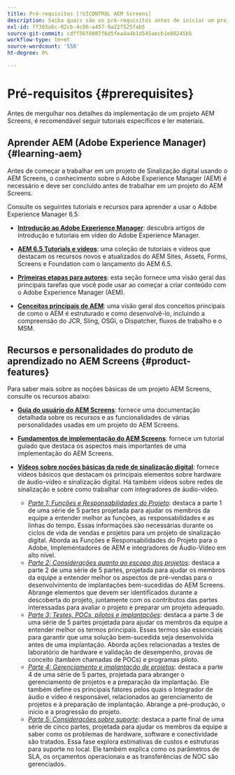 ```yaml
---
title: Pré-requisitos [!UICONTROL AEM Screens]
description: Saiba quais são os pré-requisitos antes de iniciar um projeto do AEM Screens.
exl-id: ff305a6c-02cb-4c06-a457-9a22f525fab5
source-git-commit: cdff56f0807f6d5fea4a4b1d545aecb1e80245bb
workflow-type: tm+mt
source-wordcount: '558'
ht-degree: 0%

---
```


# Pré-requisitos {#prerequisites}

Antes de mergulhar nos detalhes da implementação de um projeto AEM Screens, é recomendável seguir tutoriais específicos e ler materiais.

## Aprender AEM (Adobe Experience Manager) {#learning-aem}

Antes de começar a trabalhar em um projeto de Sinalização digital usando o AEM Screens, o conhecimento sobre o Adobe Experience Manager (AEM) é necessário e deve ser concluído antes de trabalhar em um projeto do AEM Screens.

Consulte os seguintes tutoriais e recursos para aprender a usar o Adobe Experience Manager 6.5:

* **[Introdução ao Adobe Experience Manager](https://experienceleague.adobe.com/en/docs/experience-manager-cloud-service/content/overview/introduction)**: descubra artigos de introdução e tutoriais em vídeo do Adobe Experience Manager.

* **[AEM 6.5 Tutorials e vídeos](https://experienceleague.adobe.com/en/docs/experience-manager-tutorials)**: uma coleção de tutoriais e vídeos que destacam os recursos novos e atualizados do AEM Sites, Assets, Forms, Screens e Foundation com o lançamento do AEM 6.5.

* **[Primeiras etapas para autores](https://experienceleague.adobe.com/en/docs/experience-manager-65/content/sites/authoring/essentials/first-steps)**: esta seção fornece uma visão geral das principais tarefas que você pode usar ao começar a criar conteúdo com o Adobe Experience Manager (AEM).

* **[Conceitos principais de AEM](https://experienceleague.adobe.com/br/docs/experience-manager-65/content/implementing/developing/introduction/the-basics)**: uma visão geral dos conceitos principais de como o AEM é estruturado e como desenvolvê-lo, incluindo a compreensão do JCR, Sling, OSGi, o Dispatcher, fluxos de trabalho e o MSM.

## Recursos e personalidades do produto de aprendizado no AEM Screens {#product-features}

Para saber mais sobre as noções básicas de um projeto AEM Screens, consulte os recursos abaixo:

* **[Guia do usuário do AEM Screens](https://experienceleague.adobe.com/br/docs/experience-manager-screens/user-guide/aem-screens-introduction)**: fornece uma documentação detalhada sobre os recursos e as funcionalidades de várias personalidades usadas em um projeto do AEM Screens.

* **[Fundamentos de implementação do AEM Screens](https://experienceleague.adobe.com/?launch=AEM-7a#recommended/solutions/experience-manager)**: fornece um tutorial guiado que destaca os aspectos mais importantes de uma implementação do AEM Screens.

* **[Vídeos sobre noções básicas da rede de sinalização digital](https://experienceleague.adobe.com/br/docs/experience-manager-screens/user-guide/aem-screens-introduction)**: fornece vídeos básicos que destacam os principais elementos sobre hardware de áudio-vídeo e sinalização digital. Há também vídeos sobre redes de sinalização e sobre como trabalhar com integradores de áudio-vídeo.
   * *[Parte 1: Funções e Responsabilidades do Projeto](https://experienceleague.adobe.com/en/docs/experience-manager-screens/user-guide/digital-signage-network/project-roles-responsibilities)*: destaca a parte 1 de uma série de 5 partes projetada para ajudar os membros da equipe a entender melhor as funções, as responsabilidades e as linhas do tempo. Essas informações são necessárias durante os ciclos de vida de vendas e projetos para um projeto de sinalização digital. Aborda as Funções e Responsabilidades do Projeto para o Adobe, Implementadores de AEM e integradores de Áudio-Vídeo em alto nível.
   * *[Parte 2: Considerações quanto ao escopo dos projetos](https://experienceleague.adobe.com/en/docs/experience-manager-screens/user-guide/digital-signage-network/project-considerations)*: destaca a parte 2 de uma série de 5 partes, projetada para ajudar os membros da equipe a entender melhor os aspectos de pré-vendas para o desenvolvimento de implantações bem-sucedidas do AEM Screens. Abrange elementos que devem ser identificados durante a descoberta do projeto, juntamente com os contributos das partes interessadas para avaliar o projeto e preparar um projeto adequado.
   * *[Parte 3: Testes, POCs, pilotos e implantações](https://experienceleague.adobe.com/en/docs/experience-manager-screens/user-guide/digital-signage-network/testing-pocs-pilots-rollouts)*: destaca a parte 3 de uma série de 5 partes projetada para ajudar os membros da equipe a entender melhor os termos principais. Esses termos são essenciais para garantir que uma solução bem-sucedida seja desenvolvida antes de uma implantação. Aborda ações relacionadas a testes de laboratório de hardware e validação de desempenho, provas de conceito (também chamadas de POCs) e programas piloto.
   * *[Parte 4: Gerenciamento e implantação de projetos](https://experienceleague.adobe.com/en/docs/experience-manager-screens/user-guide/digital-signage-network/project-management-and-deployment)*: destaca a parte 4 de uma série de 5 partes, projetada para abranger o gerenciamento de projetos e a preparação da implantação. Ele também define os principais fatores pelos quais o Integrador de áudio e vídeo é responsável, relacionados ao gerenciamento de projetos e à preparação de implantação. Abrange a pré-produção, o início e a progressão do projeto.
   * *[Parte 5: Considerações sobre suporte](https://experienceleague.adobe.com/en/docs/experience-manager-screens/user-guide/digital-signage-network/support-considerations)*: destaca a parte final de uma série de cinco partes, projetada para ajudar os membros da equipe a saber como os problemas de hardware, software e conectividade são tratados. Essa fase explora estimativas de custos e estruturas para suporte no local. Ele também explica como os parâmetros de SLA, os orçamentos operacionais e as transferências de NOC são gerenciados.
